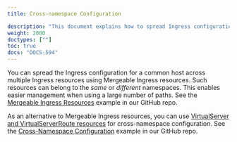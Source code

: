 ```yaml
---
title: Cross-namespace Configuration

description: "This document explains how to spread Ingress configuration across different namespaces."
weight: 2000
doctypes: [""]
toc: true
docs: "DOCS-594"
---
```



You can spread the Ingress configuration for a common host across multiple Ingress resources using Mergeable Ingress resources. Such resources can belong to the *same* or *different* namespaces. This enables easier management when using a large number of paths. See the [Mergeable Ingress Resources](https://github.com/nginxinc/kubernetes-ingress/tree/v2.2.0/examples/mergeable-ingress-types) example in our GitHub repo.

As an alternative to Mergeable Ingress resources, you can use [VirtualServer and VirtualServerRoute resources](/nginx-ingress-controller/configuration/virtualserver-and-virtualserverroute-resources/) for cross-namespace configuration. See the [Cross-Namespace Configuration](https://github.com/nginxinc/kubernetes-ingress/tree/v2.2.0/examples/custom-resources/cross-namespace-configuration) example in our GitHub repo.
